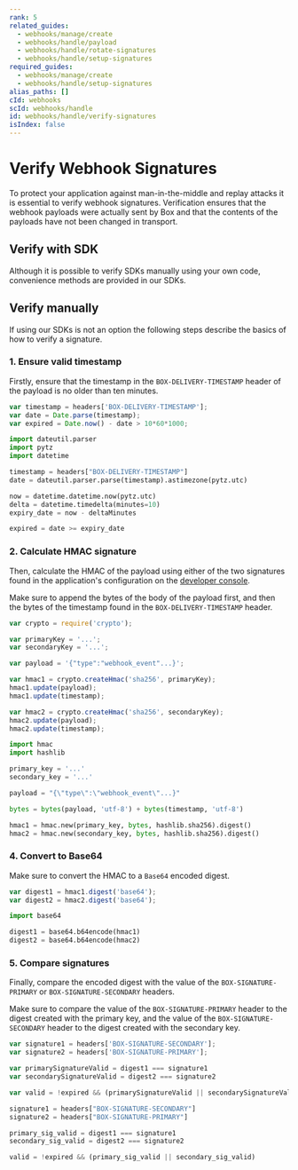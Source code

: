 ```yaml
---
rank: 5
related_guides:
  - webhooks/manage/create
  - webhooks/handle/payload
  - webhooks/handle/rotate-signatures
  - webhooks/handle/setup-signatures
required_guides:
  - webhooks/manage/create
  - webhooks/handle/setup-signatures
alias_paths: []
cId: webhooks
scId: webhooks/handle
id: webhooks/handle/verify-signatures
isIndex: false
---
```


# Verify Webhook Signatures

To protect your application against man-in-the-middle and replay attacks it is
essential to verify webhook signatures. Verification ensures that the webhook
payloads were actually sent by Box and that the contents of the payloads have
not been changed in transport.

## Verify with SDK

Although it is possible to verify SDKs manually using your own code, convenience
methods are provided in our SDKs.

<Samples id='x_webhooks' variant='validate_signatures' >

</Samples>

## Verify manually

If using our SDKs is not an option the following steps describe the basics of
how to verify a signature.

### 1. Ensure valid timestamp

Firstly, ensure that the timestamp in the `BOX-DELIVERY-TIMESTAMP` header of the
payload is no older than ten minutes.

<Tabs>

<Tab title='Node'>

```js
var timestamp = headers['BOX-DELIVERY-TIMESTAMP'];
var date = Date.parse(timestamp);
var expired = Date.now() - date > 10*60*1000;
```

</Tab>
<Tab title='Python'>

```py
import dateutil.parser
import pytz
import datetime

timestamp = headers["BOX-DELIVERY-TIMESTAMP"]
date = dateutil.parser.parse(timestamp).astimezone(pytz.utc)

now = datetime.datetime.now(pytz.utc)
delta = datetime.timedelta(minutes=10)
expiry_date = now - deltaMinutes

expired = date >= expiry_date
```

</Tab>

</Tabs>

### 2. Calculate HMAC signature

Then, calculate the HMAC of the payload using either of the two signatures
found in the application's configuration on the [developer console][console].

Make sure to append the bytes of the body of the payload first, and then the
bytes of the timestamp found in the `BOX-DELIVERY-TIMESTAMP` header.

<Tabs>

<Tab title='Node'>

```js
var crypto = require('crypto');

var primaryKey = '...';
var secondaryKey = '...';

var payload = '{"type":"webhook_event"...}';

var hmac1 = crypto.createHmac('sha256', primaryKey);
hmac1.update(payload);
hmac1.update(timestamp);

var hmac2 = crypto.createHmac('sha256', secondaryKey);
hmac2.update(payload);
hmac2.update(timestamp);
```

</Tab>
<Tab title='Python'>

```py
import hmac
import hashlib

primary_key = '...'
secondary_key = '...'

payload = "{\"type\":\"webhook_event\"...}"

bytes = bytes(payload, 'utf-8') + bytes(timestamp, 'utf-8')

hmac1 = hmac.new(primary_key, bytes, hashlib.sha256).digest()
hmac2 = hmac.new(secondary_key, bytes, hashlib.sha256).digest()
```

</Tab>

</Tabs>

### 4. Convert to Base64

Make sure to convert the HMAC to a `Base64` encoded digest.

<Tabs>

<Tab title='Node'>

```js
var digest1 = hmac1.digest('base64');
var digest2 = hmac2.digest('base64');
```

</Tab>
<Tab title='Python'>

```py
import base64

digest1 = base64.b64encode(hmac1)
digest2 = base64.b64encode(hmac2)
```

</Tab>

</Tabs>

### 5. Compare signatures

Finally, compare the encoded digest with the value of the
`BOX-SIGNATURE-PRIMARY` or `BOX-SIGNATURE-SECONDARY` headers.

Make sure to compare the value of the `BOX-SIGNATURE-PRIMARY` header
to the digest created with the primary key, and the value of the
`BOX-SIGNATURE-SECONDARY` header to the digest created with the secondary key.

<Tabs>

<Tab title='Node'>

```js
var signature1 = headers['BOX-SIGNATURE-SECONDARY'];
var signature2 = headers['BOX-SIGNATURE-PRIMARY'];

var primarySignatureValid = digest1 === signature1
var secondarySignatureValid = digest2 === signature2

var valid = !expired && (primarySignatureValid || secondarySignatureValid)
```

</Tab>
<Tab title='Python'>

```py
signature1 = headers["BOX-SIGNATURE-SECONDARY"]
signature2 = headers["BOX-SIGNATURE-PRIMARY"]

primary_sig_valid = digest1 === signature1
secondary_sig_valid = digest2 === signature2

valid = !expired && (primary_sig_valid || secondary_sig_valid)
```

</Tab>

</Tabs>

[console]: https://app.box.com/developers/console
